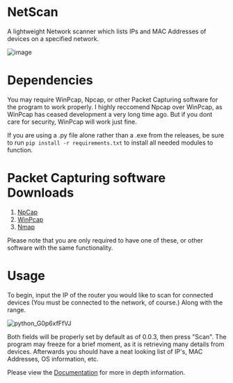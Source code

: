 # NetScan
A lightweight Network scanner which lists IPs and MAC Addresses of devices on a specified network.

![image](https://github.com/babylard/NetScan/assets/75695872/202329ba-96cd-4c06-8f1b-ef160d3378b2)

# Dependencies
You may require WinPcap, Npcap, or other Packet Capturing software for the program to work properly. I highly reccomend Npcap over WinPcap, as WinPcap has ceased development a very long time ago. But if you dont care for security, WinPcap will work just fine.

If you are using a .py file alone rather than a .exe from the releases, be sure to run `pip install -r requirements.txt` to install all needed modules to function.

# Packet Capturing software Downloads

1.    [NpCap](https://npcap.com/#download)
2.    [WinPcap](https://www.winpcap.org/install/default.htm)
3.    [Nmap](https://nmap.org/download.html)

Please note that you are only required to have one of these, or other software with the same functionality.

# Usage
To begin, input the IP of the router you would like to scan for connected devices (You must be connected to the network, of course.) Along with the range. 

![python_G0p6xfFfVJ](https://github.com/babylard/NetScan/assets/75695872/f3169405-0b50-4607-b1c8-f3ec8d7c303b)

Both fields will be properly set by default as of 0.0.3, then press "Scan".
The program may freeze for a brief moment, as it is retrieving many details from devices. Afterwards you should have a neat looking list of IP's, MAC Addresses, OS information, etc.



Please view the [Documentation](https://github.com/babylard/NetScan/blob/main/Documentation/docs.ipynb) for more in depth information.